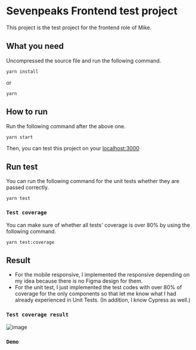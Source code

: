 # Sevenpeaks Frontend test project

This project is the test project for the frontend role of Mike.

## What you need

Uncompressed the source file and run the following command.

```
yarn install
```
or
```
yarn
```

## How to run

Run the following command after the above one.

```
yarn start
```

Then, you can test this project on your [localhost:3000](http://localhost:3000/)

## Run test

You can run the following command for the unit tests whether they are passed correctly.

```
yarn test
```
### `Test coverage`

You can make sure of whether all tests' coverage is over 80% by using the following command.

```
yarn test:coverage
```

## Result

* For the mobile responsive, I implemented the responsive depending on my idea because there is no Figma design for them.
* For the unit test, I just implemented the test codes with over 80% of coverage for the only components so that let me know what I had already experienced in Unit Tests.
(In addition, I know Cypress as well.)

### `Test coverage result`

![image](https://user-images.githubusercontent.com/64152971/222026760-cddcc8d5-9e02-4495-9bf5-8c04670bfe24.png)

### `Demo`



